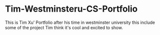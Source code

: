 # Tim-Westminsteru-CS-Portfolio


This is Tim Xu' Portfolio after his time in westminster university
this include some of the project Tim think it's cool and excited to show. 
